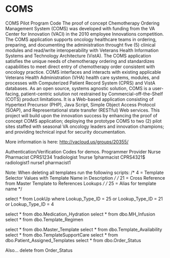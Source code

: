 COMS
====
COMS Pilot Program Code
The proof of concept Chemotherapy Ordering Management System (COMS) was developed with funding from the VA Center for Innovation (VACI) in the 2010 employee Innovations competition. The COMS application supports oncology healthcare teams in ordering, preparing, and documenting the administration throught five (5) clinical modules and read/write interoperability with Veterans Health Information Systems and Technology Architecture (VistA).
The COMS application satisfies the unique needs of chemotherapy ordering and standardizes capabilities to meet direct entry of chemotherapy order consistent with oncology practice. COMS interfaces and interacts with existing applicable Veterans Health Administration (VHA) health care systems, modules, and processes with Computerized Patient Record System (CPRS) and VistA databases. As an open source, systems agnostic solution, COMS is a user-facing, patient-centric solution not restrained by Commercial-off-the-Shelf (COTS) product limitations. It is a Web-based application consisting of Hypertext Precursor (PHP), Java Script, Simple Object Access Protocol (SOAP), and Representational state transfer (RESTful) Web services.
This project will build upon the innovation success by enhancing the proof of concept COMS application; deploying the prototype COMS to two (2) pilot sites staffed with seasonal VA oncology leaders and innovation champions; and providing technical input for security documentation. 

More information is here: http://vacloud.us/groups/20355/


Authentication/Verification Codes for demos.
Programmer	Provider	Nurse	Pharmacist
CPRS1234	1radiologist	1nurse	1pharmacist
CPRS4321$	radiologist1	nurse1	pharmacist1

Note:
When deleting all templates run the following scripts:
/*  4 = Template Selector Values with Template Name in Description */
/* 21 = Cross Reference from Master Template to References Lookups */
/* 25 = Alias for template name */

select * from LookUp where Lookup_Type_ID = 25 or Lookup_Type_ID = 21 or Lookup_Type_ID = 4

select * from dbo.Medication_Hydration
select * from dbo.MH_Infusion
select * from dbo.Template_Regimen

select * from dbo.Master_Template
select * from dbo.Template_Availability
select * from dbo.TemplateSupportCare
select * from dbo.Patient_Assigned_Templates
select * from dbo.Order_Status


Also...
delete from Order_Status